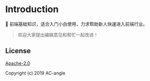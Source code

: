 # Introduction
🗿 前端基础知识，适合入门小白使用，力求帮助新人快速进入前端行业。

> 欢迎大家提出编辑意见和帮忙一起改进！

## License

[Apache-2.0](https://github.com/AC-angle/Introduction/blob/master/LICENSE)

Copyright (c) 2019 AC-angle
